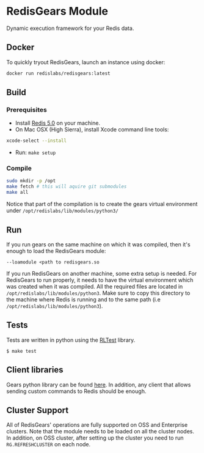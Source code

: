 # RedisGears Module
Dynamic execution framework for your Redis data.

## Docker
To quickly tryout RedisGears, launch an instance using docker:

```sh
docker run redislabs/redisgears:latest
```

## Build

### Prerequisites
* Install [Redis 5.0](https://redis.io/) on your machine.
* On Mac OSX (High Sierra), install Xcode command line tools:

```bash
xcode-select --install
```

* Run: `make setup`

### Compile
```bash
sudo mkdir -p /opt
make fetch # this will aquire git submodules
make all
```
Notice that part of the compilation is to create the gears virtual environment under `/opt/redislabs/lib/modules/python3/`

## Run
If you run gears on the same machine on which it was compiled, then it's enough to load the RedisGears module:

`--loamodule <path to redisgears.so`

If you run RedisGears on another machine, some extra setup is needed. For RedisGears to run properly, it needs to have the virtual environment which was created when it was compiled. All the required files are located in `/opt/redislabs/lib/modules/python3`. Make sure to copy this directory to the machine where Redis is running and to the same path (i.e `/opt/redislabs/lib/modules/python3`).

## Tests
Tests are written in python using the [RLTest](https://github.com/RedisLabsModules/RLTest) library.
```
$ make test
```

## Client libraries
Gears python library can be found [here](https://github.com/RedisGears/redisgears-py).
In addition, any client that allows sending custom commands to Redis should be enough.

## Cluster Support
All of RedisGears' operations are fully supported on OSS and Enterprise clusters. Note that the module needs to be loaded on all the cluster nodes. In addition, on OSS cluster, after setting up the cluster you need to run `RG.REFRESHCLUSTER` on each node.
